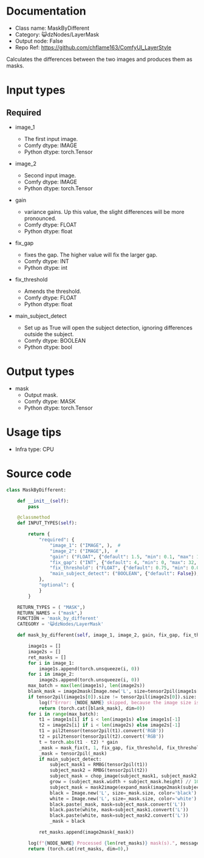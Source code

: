 # Documentation
- Class name: MaskByDifferent
- Category: 😺dzNodes/LayerMask
- Output node: False
- Repo Ref: https://github.com/chflame163/ComfyUI_LayerStyle

Calculates the differences between the two images and produces them as masks.

# Input types

## Required

- image_1
    - The first input image.
    - Comfy dtype: IMAGE
    - Python dtype: torch.Tensor

- image_2
    - Second input image.
    - Comfy dtype: IMAGE
    - Python dtype: torch.Tensor

- gain
    - variance gains. Up this value, the slight differences will be more pronounced.
    - Comfy dtype: FLOAT
    - Python dtype: float

- fix_gap
    - fixes the gap. The higher value will fix the larger gap.
    - Comfy dtype: INT
    - Python dtype: int

- fix_threshold
    - Amends the threshold.
    - Comfy dtype: FLOAT
    - Python dtype: float

- main_subject_detect
    - Set up as True will open the subject detection, ignoring differences outside the subject.
    - Comfy dtype: BOOLEAN
    - Python dtype: bool

# Output types

- mask
    - Output mask.
    - Comfy dtype: MASK
    - Python dtype: torch.Tensor

# Usage tips
- Infra type: CPU

# Source code
```python
class MaskByDifferent:

    def __init__(self):
        pass

    @classmethod
    def INPUT_TYPES(self):

        return {
            "required": {
                "image_1": ("IMAGE", ),  #
                "image_2": ("IMAGE",),  #
                "gain": ("FLOAT", {"default": 1.5, "min": 0.1, "max": 100, "step": 0.1}),
                "fix_gap": ("INT", {"default": 4, "min": 0, "max": 32, "step": 1}),
                "fix_threshold": ("FLOAT", {"default": 0.75, "min": 0.01, "max": 0.99, "step": 0.01}),
                "main_subject_detect": ("BOOLEAN", {"default": False}),
            },
            "optional": {
            }
        }

    RETURN_TYPES = ( "MASK",)
    RETURN_NAMES = ("mask",)
    FUNCTION = 'mask_by_different'
    CATEGORY = '😺dzNodes/LayerMask'

    def mask_by_different(self, image_1, image_2, gain, fix_gap, fix_threshold, main_subject_detect):

        image1s = []
        image2s = []
        ret_masks = []
        for i in image_1:
            image1s.append(torch.unsqueeze(i, 0))
        for i in image_2:
            image2s.append(torch.unsqueeze(i, 0))
        max_batch = max(len(image1s), len(image2s))
        blank_mask = image2mask(Image.new('L', size=tensor2pil(image1s[0]).size, color='black'))
        if tensor2pil(image1s[0]).size != tensor2pil(image2s[0]).size:
            log(f"Error: {NODE_NAME} skipped, because the image size is not match.", message_type='error')
            return (torch.cat([blank_mask], dim=0))
        for i in range(max_batch):
            t1 = image1s[i] if i < len(image1s) else image1s[-1]
            t2 = image2s[i] if i < len(image2s) else image2s[-1]
            t1 = pil2tensor(tensor2pil(t1).convert('RGB'))
            t2 = pil2tensor(tensor2pil(t2).convert('RGB'))
            t = torch.abs(t1 - t2) * gain
            _mask = mask_fix(t, 1, fix_gap, fix_threshold, fix_threshold)
            _mask = tensor2pil(_mask)
            if main_subject_detect:
                subject_mask1 = RMBG(tensor2pil(t1))
                subject_mask2 = RMBG(tensor2pil(t2))
                subject_mask = chop_image(subject_mask1, subject_mask2, blend_mode='add', opacity=100)
                grow = (subject_mask.width + subject_mask.height) // 100
                subject_mask = mask2image(expand_mask(image2mask(subject_mask), grow * 2, grow))
                black = Image.new('L', size=_mask.size, color='black')
                white = Image.new('L', size=_mask.size, color='white')
                black.paste(_mask, mask=subject_mask.convert('L'))
                black.paste(white, mask=subject_mask1.convert('L'))
                black.paste(white, mask=subject_mask2.convert('L'))
                _mask = black

            ret_masks.append(image2mask(_mask))

        log(f"{NODE_NAME} Processed {len(ret_masks)} mask(s).", message_type='finish')
        return (torch.cat(ret_masks, dim=0),)
```